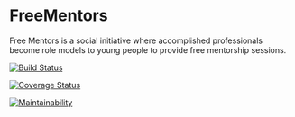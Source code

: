 # FreeMentors
Free Mentors is a social initiative where accomplished professionals become role models to young people to provide free mentorship sessions.

[![Build Status](https://travis-ci.com/sharonandisi/FreeMentors.svg?branch=gh-pages)](https://travis-ci.com/sharonandisi/FreeMentors)

[![Coverage Status](https://coveralls.io/repos/github/sharonandisi/FreeMentors/badge.svg?branch=develop)](https://coveralls.io/github/sharonandisi/FreeMentors?branch=develop)

[![Maintainability](https://api.codeclimate.com/v1/badges/4a86d496d85232c6bb19/maintainability)](https://codeclimate.com/github/sharonandisi/FreeMentors/maintainability)